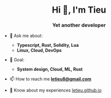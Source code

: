 

<h1 align="center">Hi 👋, I'm Tieu</h1>
<h3 align="center">Yet another developer</h3>


- 💬 Ask me about:
  - **Typescript, Rust, Solidity, Lua**
  - **Linux, Cloud, DevOps**
  
- 🎯 Goal: 
  - **System design, Cloud, ML, Rust**
  
- 📫 How to reach me **letieu8@gmail.com**

- 📄 Know about my experiences [letieu.github.io](https://coingen20.netlify.app/)

